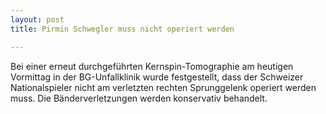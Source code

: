 ```yaml
---
layout: post
title: Pirmin Schwegler muss nicht operiert werden

---
```


Bei einer erneut durchgeführten Kernspin-Tomographie am heutigen Vormittag in der BG-Unfallklinik wurde festgestellt, dass der Schweizer Nationalspieler nicht am verletzten rechten Sprunggelenk operiert werden muss. Die Bänderverletzungen werden konservativ behandelt.


